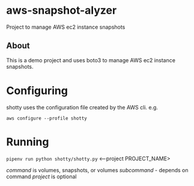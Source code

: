 # aws-snapshot-alyzer

Project to manage AWS ec2 instance snapshots

## About

This is a demo project and uses boto3 to manage AWS ec2 instance snapshots.

# Configuring

shotty uses the configuration file created by the AWS cli. e.g.

`aws configure --profile shotty`


# Running

`pipenv run python shotty/shotty.py` <command> <subcommand> <--project PROJECT_NAME>

*command* is volumes, snapshots, or volumes
*subcommand* - depends on command
*project* is optional
